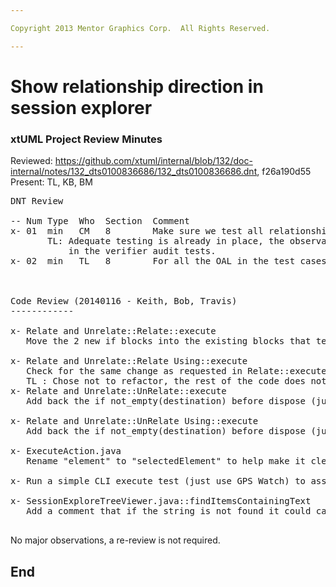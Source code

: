 ```yaml
---

Copyright 2013 Mentor Graphics Corp.  All Rights Reserved.

---
```


# Show relationship direction in session explorer
### xtUML Project Review Minutes

Reviewed:  https://github.com/xtuml/internal/blob/132/doc-internal/notes/132_dts0100836686/132_dts0100836686.dnt, f26a190d55  
Present:  TL, KB, BM  

<pre>
DNT Review

-- Num Type  Who  Section  Comment
x- 01  min   CM   8        Make sure we test all relationship types, not just reflexives.  See if we are covered or need to add more testing.
       TL: Adequate testing is already in place, the observation was to make sure we test the instance populations.  These are tested
           in the verifier audit tests.
x- 02  min   TL   8        For all the OAL in the test cases, the text phrase should be 'start', not 'end'



Code Review (20140116 - Keith, Bob, Travis)
------------

x- Relate and Unrelate::Relate::execute
   Move the 2 new if blocks into the existing blocks that test the same condition

x- Relate and Unrelate::Relate Using::execute
   Check for the same change as requested in Relate::execute (see if we can refactor to test for empty just 1 time)
   TL : Chose not to refactor, the rest of the code does not require it and the instances should never be empty.  
x- Relate and Unrelate::UnRelate::execute
   Add back the if not_empty(destination) before dispose (just to be safe)
   
x- Relate and Unrelate::UnRelate Using::execute
   Add back the if not_empty(destination) before dispose (just to be safe)
   
x- ExecuteAction.java
   Rename "element" to "selectedElement" to help make it clear why it is needed

x- Run a simple CLI execute test (just use GPS Watch) to assure the changes didn't break CLIExecute.

x- SessionExploreTreeViewer.java::findItemsContainingText
   Add a comment that if the string is not found it could cause an infinite loop...  Add a high-limit value to break the recursive calls.

</pre>
   
No major observations, a re-review is not required.


End
---
